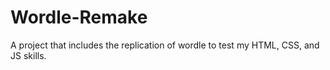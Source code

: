 # Wordle-Remake
A project that includes the replication of wordle to test my HTML, CSS, and JS skills.
